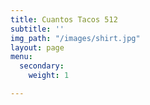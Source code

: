 ```yaml
---
title: Cuantos Tacos 512
subtitle: ''
img_path: "/images/shirt.jpg"
layout: page
menu:
  secondary:
    weight: 1

---
```

